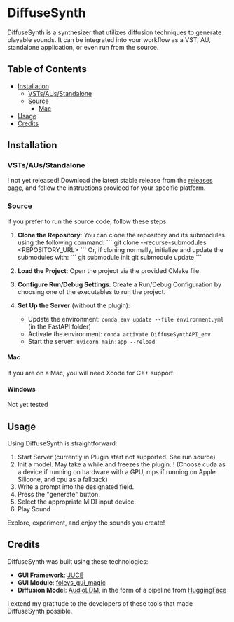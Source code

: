 # DiffuseSynth

DiffuseSynth is a synthesizer that utilizes diffusion techniques to generate playable sounds. It can be integrated into your workflow as a VST, AU, standalone application, or even run from the source.

## Table of Contents
- [Installation](#installation)
  - [VSTs/AUs/Standalone](#vsts/auss/standalone)
  - [Source](#source)
    - [Mac](#mac)
- [Usage](#usage)
- [Credits](#credits)

## Installation

### VSTs/AUs/Standalone
! not yet released!
Download the latest stable release from the [releases page](), and follow the instructions provided for your specific platform.

### Source
If you prefer to run the source code, follow these steps:

1. **Clone the Repository**: You can clone the repository and its submodules using the following command:
   \```
   git clone --recurse-submodules <REPOSITORY_URL>
   \```
   Or, if cloning normally, initialize and update the submodules with:
   \```
   git submodule init
   git submodule update
   \```

2. **Load the Project**: Open the project via the provided CMake file.

3. **Configure Run/Debug Settings**: Create a Run/Debug Configuration by choosing one of the executables to run the project.

4. **Set Up the Server** (without the plugin):
   - Update the environment: `conda env update --file environment.yml` (in the FastAPI folder)
   - Activate the environment: `conda activate DiffuseSynthAPI_env`
   - Start the server: `uvicorn main:app --reload`

#### Mac
If you are on a Mac, you will need Xcode for C++ support.

#### Windows
Not yet tested

## Usage

Using DiffuseSynth is straightforward:
1. Start Server (currently in Plugin start not supported. See run source)
2. Init a model. May take a while and freezes the plugin. ! (Choose cuda as a device if running on hardware with a GPU, mps if running on Apple Silicone, and cpu as a fallback)
3. Write a prompt into the designated field.
4. Press the "generate" button.
6. Select the appropriate MIDI input device.
7. Play Sound

Explore, experiment, and enjoy the sounds you create!

## Credits

DiffuseSynth was built using these technologies:
- **GUI Framework**: [JUCE](https://github.com/juce-framework/JUCE)
- **GUI Module**: [foleys_gui_magic](https://github.com/ffAudio/foleys_gui_magic/)
- **Diffusion Model**: [AudioLDM](https://github.com/haoheliu/AudioLDM), in the form of a pipeline from [HuggingFace](https://huggingface.co/docs/diffusers/v0.17.1/en/api/pipelines/audioldm)

I extend my gratitude to the developers of these tools that made DiffuseSynth possible.
